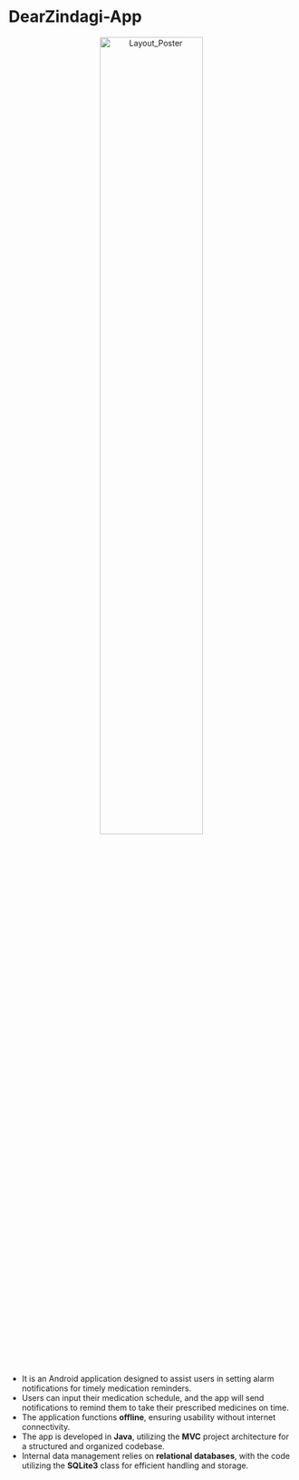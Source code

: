# DearZindagi-App

<div align="center">
    <img src = "https://drive.google.com/uc?export=view&id=1kMi_Z_72wJOlJEG5CivNekpEMD25ML6m" width="60%" alt="Layout_Poster">
</div>

- It is an Android application designed to assist users in setting alarm notifications for timely medication reminders.
- Users can input their medication schedule, and the app will send notifications to remind them to take their prescribed medicines on time.
- The application functions **offline**, ensuring usability without internet connectivity.
- The app is developed in **Java**, utilizing the **MVC** project architecture for a structured and organized codebase.
- Internal data management relies on **relational databases**, with the code utilizing the **SQLite3** class for efficient handling and storage.
